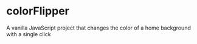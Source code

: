 # colorFlipper
A vanilla  JavaScript project that changes the color of a home background with a single click
